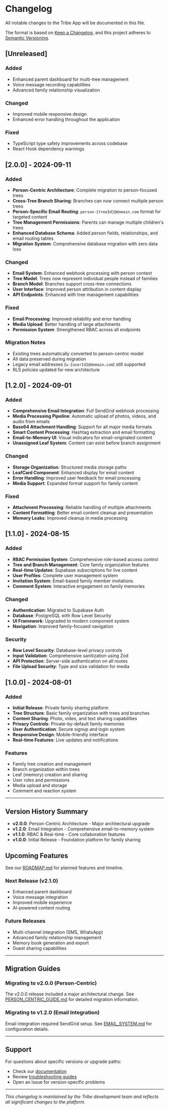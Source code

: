 # Changelog

All notable changes to the Tribe App will be documented in this file.

The format is based on [Keep a Changelog](https://keepachangelog.com/en/1.0.0/),
and this project adheres to [Semantic Versioning](https://semver.org/spec/v2.0.0.html).

## [Unreleased]

### Added
- Enhanced parent dashboard for multi-tree management
- Voice message recording capabilities
- Advanced family relationship visualization

### Changed
- Improved mobile responsive design
- Enhanced error handling throughout the application

### Fixed
- TypeScript type safety improvements across codebase
- React Hook dependency warnings

## [2.0.0] - 2024-09-11

### Added
- **Person-Centric Architecture**: Complete migration to person-focused trees
- **Cross-Tree Branch Sharing**: Branches can now connect multiple person trees
- **Person-Specific Email Routing**: `person-{treeId}@domain.com` format for targeted content
- **Tree Management Permissions**: Parents can manage multiple children's trees
- **Enhanced Database Schema**: Added person fields, relationships, and email routing tables
- **Migration System**: Comprehensive database migration with zero data loss

### Changed
- **Email System**: Enhanced webhook processing with person context
- **Tree Model**: Trees now represent individual people instead of families
- **Branch Model**: Branches support cross-tree connections
- **User Interface**: Improved person attribution in content display
- **API Endpoints**: Enhanced with tree management capabilities

### Fixed
- **Email Processing**: Improved reliability and error handling
- **Media Upload**: Better handling of large attachments
- **Permission System**: Strengthened RBAC across all endpoints

### Migration Notes
- Existing trees automatically converted to person-centric model
- All data preserved during migration
- Legacy email addresses (`u-{userId}@domain.com`) still supported
- RLS policies updated for new architecture

## [1.2.0] - 2024-09-01

### Added
- **Comprehensive Email Integration**: Full SendGrid webhook processing
- **Media Processing Pipeline**: Automatic upload of photos, videos, and audio from emails
- **Base64 Attachment Handling**: Support for all major media formats
- **Smart Content Processing**: Hashtag extraction and email formatting
- **Email-to-Memory UI**: Visual indicators for email-originated content
- **Unassigned Leaf System**: Content can exist before branch assignment

### Changed
- **Storage Organization**: Structured media storage paths
- **LeafCard Component**: Enhanced display for email content
- **Error Handling**: Improved user feedback for email processing
- **Media Support**: Expanded format support for family content

### Fixed
- **Attachment Processing**: Reliable handling of multiple attachments
- **Content Formatting**: Better email content cleanup and presentation
- **Memory Leaks**: Improved cleanup in media processing

## [1.1.0] - 2024-08-15

### Added
- **RBAC Permission System**: Comprehensive role-based access control
- **Tree and Branch Management**: Core family organization features
- **Real-time Updates**: Supabase subscriptions for live content
- **User Profiles**: Complete user management system
- **Invitation System**: Email-based family member invitations
- **Comment System**: Interactive engagement on family memories

### Changed
- **Authentication**: Migrated to Supabase Auth
- **Database**: PostgreSQL with Row Level Security
- **UI Framework**: Upgraded to modern component system
- **Navigation**: Improved family-focused navigation

### Security
- **Row Level Security**: Database-level privacy controls
- **Input Validation**: Comprehensive sanitization using Zod
- **API Protection**: Server-side authentication on all routes
- **File Upload Security**: Type and size validation for media

## [1.0.0] - 2024-08-01

### Added
- **Initial Release**: Private family sharing platform
- **Tree Structure**: Basic family organization with trees and branches
- **Content Sharing**: Photo, video, and text sharing capabilities
- **Privacy Controls**: Private-by-default family memories
- **User Authentication**: Secure signup and login system
- **Responsive Design**: Mobile-friendly interface
- **Real-time Features**: Live updates and notifications

### Features
- Family tree creation and management
- Branch organization within trees
- Leaf (memory) creation and sharing
- User roles and permissions
- Media upload and storage
- Comment and reaction system

---

## Version History Summary

- **v2.0.0**: Person-Centric Architecture - Major architectural upgrade
- **v1.2.0**: Email Integration - Comprehensive email-to-memory system
- **v1.1.0**: RBAC & Real-time - Core collaboration features
- **v1.0.0**: Initial Release - Foundation platform for family sharing

## Upcoming Features

See our [ROADMAP.md](./ROADMAP.md) for planned features and timeline.

### Next Release (v2.1.0)
- Enhanced parent dashboard
- Voice message integration
- Improved mobile experience
- AI-powered content routing

### Future Releases
- Multi-channel integration (SMS, WhatsApp)
- Advanced family relationship management
- Memory book generation and export
- Guest sharing capabilities

---

## Migration Guides

### Migrating to v2.0.0 (Person-Centric)
The v2.0.0 release included a major architectural change. See [PERSON_CENTRIC_GUIDE.md](../PERSON_CENTRIC_GUIDE.md) for detailed migration information.

### Migrating to v1.2.0 (Email Integration)
Email integration required SendGrid setup. See [EMAIL_SYSTEM.md](./EMAIL_SYSTEM.md) for configuration details.

---

## Support

For questions about specific versions or upgrade paths:
- Check our [documentation](./README.md)
- Review [troubleshooting guides](./DEPLOYMENT.md#troubleshooting)
- Open an issue for version-specific problems

---

*This changelog is maintained by the Tribe development team and reflects all significant changes to the platform.*